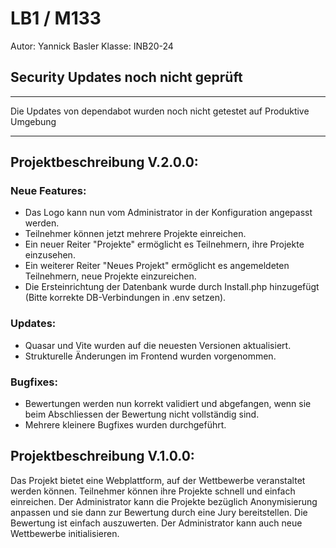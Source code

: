 # LB1 / M133

Autor: Yannick Basler
Klasse: INB20-24
## Security Updates noch nicht geprüft
***
Die Updates von dependabot wurden noch nicht getestet auf Produktive Umgebung
***

## Projektbeschreibung V.2.0.0:

### Neue Features:

- Das Logo kann nun vom Administrator in der Konfiguration angepasst werden.
- Teilnehmer können jetzt mehrere Projekte einreichen.
- Ein neuer Reiter "Projekte" ermöglicht es Teilnehmern, ihre Projekte einzusehen.
- Ein weiterer Reiter "Neues Projekt" ermöglicht es angemeldeten Teilnehmern, neue Projekte einzureichen.
- Die Ersteinrichtung der Datenbank wurde durch Install.php hinzugefügt (Bitte korrekte DB-Verbindungen in .env setzen).

### Updates:

- Quasar und Vite wurden auf die neuesten Versionen aktualisiert.
- Strukturelle Änderungen im Frontend wurden vorgenommen.

### Bugfixes:

- Bewertungen werden nun korrekt validiert und abgefangen, wenn sie beim Abschliessen der Bewertung nicht vollständig sind.
- Mehrere kleinere Bugfixes wurden durchgeführt.

## Projektbeschreibung V.1.0.0:

Das Projekt bietet eine Webplattform, auf der Wettbewerbe veranstaltet werden können. Teilnehmer können ihre Projekte schnell und einfach einreichen. Der Administrator kann die Projekte bezüglich Anonymisierung anpassen und sie dann zur Bewertung durch eine Jury bereitstellen. Die Bewertung ist einfach auszuwerten. Der Administrator kann auch neue Wettbewerbe initialisieren.
